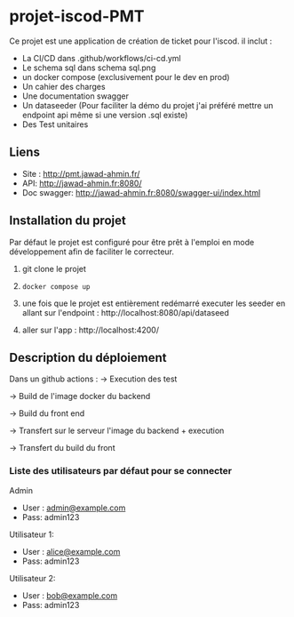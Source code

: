 # projet-iscod-PMT

Ce projet est une application de création de ticket pour l'iscod.
il inclut :
- La CI/CD dans .github/workflows/ci-cd.yml
- Le schema sql dans schema sql.png
- un docker compose (exclusivement pour le dev en prod)
- Un cahier des charges
- Une documentation swagger
- Un dataseeder (Pour faciliter la démo du projet j'ai préféré mettre un endpoint api même si une version .sql existe)
- Des Test unitaires

## Liens
- Site : http://pmt.jawad-ahmin.fr/
- API: http://jawad-ahmin.fr:8080/
- Doc swagger:  http://jawad-ahmin.fr:8080/swagger-ui/index.html

## Installation du projet
Par défaut le projet est configuré pour être prêt à l'emploi en mode développement afin de faciliter le correcteur.
1) git clone le projet

2) ``docker compose up``

3) une fois que le projet est entièrement redémarré executer les seeder en allant sur l'endpoint :
  http://localhost:8080/api/dataseed

4) aller sur l'app : http://localhost:4200/


## Description du déploiement
Dans un github actions : 
-> Execution des test 

-> Build de l'image docker du backend  

-> Build du front end 

-> Transfert sur le serveur l'image du backend + execution

-> Transfert du build du front
 

   
### Liste des utilisateurs par défaut pour se connecter

Admin
- User : admin@example.com
- Pass: admin123

Utilisateur 1:
- User : alice@example.com
- Pass: admin123

Utilisateur 2:
- User : bob@example.com
- Pass: admin123
